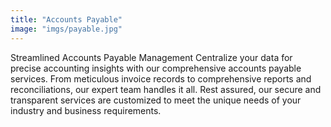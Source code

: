 ```yaml
---
title: "Accounts Payable"
image: "imgs/payable.jpg"
---
```

Streamlined Accounts Payable Management
Centralize your data for precise accounting insights with our comprehensive accounts payable services. From meticulous invoice records to comprehensive reports and reconciliations, our expert team handles it all. Rest assured, our secure and transparent services are customized to meet the unique needs of your industry and business requirements.